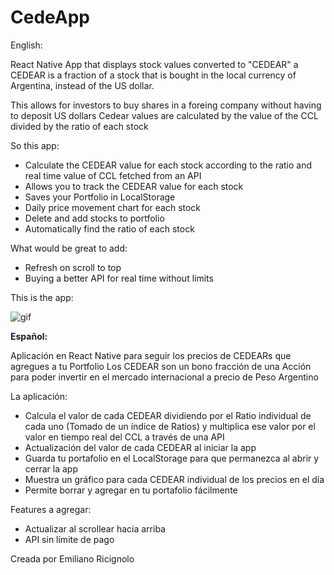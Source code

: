 # CedeApp

English:

React Native App that displays stock values converted to "CEDEAR"
a CEDEAR is a fraction of a stock that is bought in the local currency of Argentina, instead of the US dollar.

This allows for investors to buy shares in a foreing company without having to deposit US dollars
Cedear values are calculated by the value of the CCL divided by the ratio of each stock

So this app:
- Calculate the CEDEAR value for each stock according to the ratio and real time value of CCL fetched from an API
- Allows you to track the CEDEAR value for each stock
- Saves your Portfolio in LocalStorage
- Daily price movement chart for each stock
- Delete and add stocks to portfolio
- Automatically find the ratio of each stock

What would be great to add:
- Refresh on scroll to top
- Buying a better API for real time without limits

This is the app:

![gif](https://i.imgur.com/SBmKJxD.gif)

**Español:**

Aplicación en React Native para seguir los precios de CEDEARs que agregues a tu Portfolio
Los CEDEAR son un bono fracción de una Acción para poder invertir en el mercado internacional a precio de Peso Argentino

La aplicación:
- Calcula el valor de cada CEDEAR dividiendo por el Ratio individual de cada uno (Tomado de un índice de Ratios) y multiplica ese valor por el valor en tiempo real del CCL a través de una API
- Actualización del valor de cada CEDEAR al iniciar la app
- Guarda tu portafolio en el LocalStorage para que permanezca al abrir y cerrar la app
- Muestra un gráfico para cada CEDEAR individual de los precios en el día
- Permite borrar y agregar en tu portafolio fácilmente

Features a agregar:
- Actualizar al scrollear hacia arriba
- API sin límite de pago

Creada por Emiliano Ricignolo
